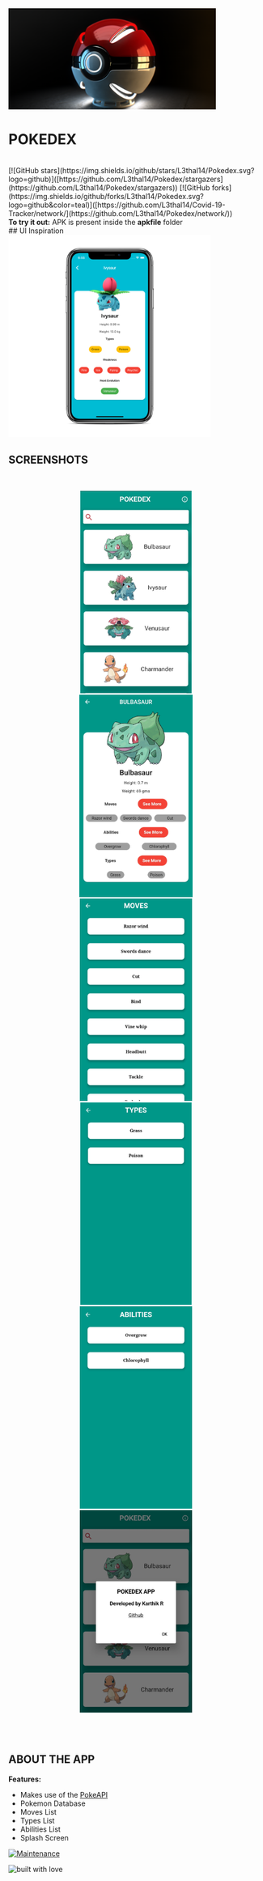 
  

<img src="https://github.com/L3thal14/Pokedex/blob/master/assets/images/pokeball.png?raw=true" height="200" /> 			

#	POKEDEX

<br>
[![GitHub stars](https://img.shields.io/github/stars/L3thal14/Pokedex.svg?logo=github)]([https://github.com/L3thal14/Pokedex/stargazers](https://github.com/L3thal14/Pokedex/stargazers)) [![GitHub forks](https://img.shields.io/github/forks/L3thal14/Pokedex.svg?logo=github&color=teal)]([https://github.com/L3thal14/Covid-19-Tracker/network/](https://github.com/L3thal14/Pokedex/network/))
<br>
<b>To try it out:</b> APK is present inside the <b>apkfile</b> folder
<br>
## UI Inspiration
<img src="https://github.com/iampawan/PokemonApp/blob/master/ss.png?raw=true" alt="Demo Video" height="400" />
<br>

## SCREENSHOTS

<br>
<p align="center">
  <img src="https://github.com/L3thal14/Pokedex/blob/master/assets/screenshots/homepage.jpg?raw=true"  height="400" />  
  <br>
	  <img src="https://github.com/L3thal14/Pokedex/blob/master/assets/screenshots/pokeinfo.jpg?raw=true"  height="400" />
<br>
   <img src="https://github.com/L3thal14/Pokedex/blob/master/assets/screenshots/moveslist.jpg?raw=true"  height="400" />
  <br>
	  <img src="https://github.com/L3thal14/Pokedex/blob/master/assets/screenshots/typelist.jpg?raw=true"  height="400" />
	<br>
  	  <img src="https://github.com/L3thal14/Pokedex/blob/master/assets/screenshots/abilitylist.jpg?raw=true"  height="400" />
  <br>
  <img src="https://github.com/L3thal14/Pokedex/blob/master/assets/screenshots/IMG_20200823_200550.jpg?raw=true"  height="400" />
  <br>
  
  <br>
  
</p>
<br>

##  ABOUT THE APP

<b> Features: </b>
<ul>
   <li> Makes use of the <a href="https://pokeapi.co/">PokeAPI</a> </li>
   <li> Pokemon Database
   <li> Moves List</li>
   <li> Types List</li>
   <li> Abilities List</li>
   <li> Splash Screen </li>
</ul>



[![Maintenance](https://img.shields.io/maintenance/yes/2020?color=green&logo=github)](https://github.com/L3thal14)



![built with love](https://forthebadge.com/images/badges/built-with-love.svg)  

